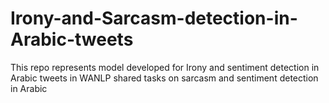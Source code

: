 # Irony-and-Sarcasm-detection-in-Arabic-tweets
This repo represents model developed for Irony and sentiment detection in Arabic tweets  in WANLP shared tasks on sarcasm and sentiment detection in Arabic
